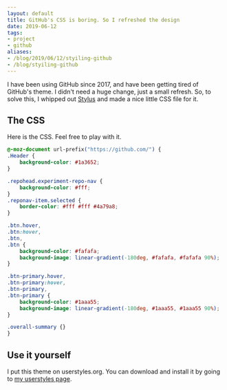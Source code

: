 ```yaml
---
layout: default
title: GitHub's CSS is boring. So I refreshed the design
date: 2019-06-12
tags:
- project
- github
aliases:
- /blog/2019/06/12/styiling-github
- /blog/styiling-github
---
```


I have been using GitHub since 2017, and have been getting tired of GitHub's theme. I didn't need a huge change, just a small refresh. So, to solve this, I whipped out [Stylus](https://addons.mozilla.org/en-CA/firefox/addon/styl-us/) and made a nice little CSS file for it.

## The CSS
Here is the CSS. Feel free to play with it.

```css
@-moz-document url-prefix("https://github.com/") {
.Header {
    background-color: #1a3652;
}

.repohead.experiment-repo-nav {
    background-color: #fff;
}
.reponav-item.selected {
    border-color: #fff #fff #4a79a8;
}

.btn.hover,
.btn:hover,
.btn,
.btn {
    background-color: #fafafa;
    background-image: linear-gradient(-180deg, #fafafa, #fafafa 90%);
}

.btn-primary.hover,
.btn-primary:hover,
.btn-primary,
.btn-primary {
    background-color: #1aaa55;
    background-image: linear-gradient(-180deg, #1aaa55, #1aaa55 90%);
}

.overall-summary {}
}
```

## Use it yourself
I put this theme on userstyles.org. You can download and install it by going to [my userstyles page](https://userstyles.org/styles/172679/ewpratten-s-githubtheme).
